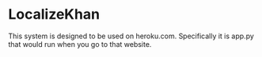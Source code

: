 # LocalizeKhan
This system is designed to be used on heroku.com. Specifically it is app.py that would run when you go to that website.
